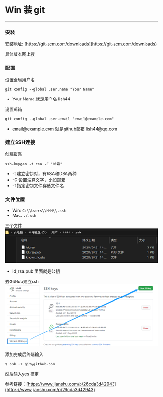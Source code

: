 # Win 装 git
--------

### 安装

安装地址: [https://git-scm.com/downloads](https://git-scm.com/downloads) 

具体版本网上搜

### 配置

设置全局用户名
```
git config --global user.name "Your Name"
```
+ Your Name 就是用户名 lish44

设置邮箱
```
git config --global user.email "email@example.com"
```
+ email@example.com 就是github邮箱 lish44@qq.com

### 建立SSH连接

创建密匙
```
ssh-keygen -t rsa -C "邮箱"
```
+ -t 建立密钥对，有RSA和DSA两种 
+ -C 设置注释文字，比如邮箱
+ -f 指定密钥文件存储文件名

### 文件位置

+ Win: `C:\\Users\\HHH\\.ssh`
+ Mac: `./.ssh `
  
三个文件
![pic](../pic/Rehma-ssh文件.png) 

+ id_rsa.pub 里面就是公钥

去GitHub建立ssh
![pic2](../pic/Rehma-建立ssh.png) 

添加完成后终端输入
```
$ ssh -T git@github.com 
```
然后输入yes 搞定

参考链接：[https://www.jianshu.com/p/26cda3d42943](https://www.jianshu.com/p/26cda3d42943) 


